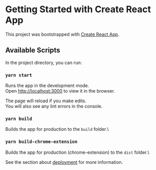 # Getting Started with Create React App

This project was bootstrapped with [Create React App](https://github.com/facebook/create-react-app).

## Available Scripts

In the project directory, you can run:

### `yarn start`

Runs the app in the development mode.\
Open [http://localhost:3000](http://localhost:3000) to view it in the browser.

The page will reload if you make edits.\
You will also see any lint errors in the console.

### `yarn build`

Builds the app for production to the `build` folder.\

### `yarn build-chrome-extension`

Builds the app for production (chrome-extension) to the `dist` folder.\

See the section about [deployment](https://facebook.github.io/create-react-app/docs/deployment) for more information.
